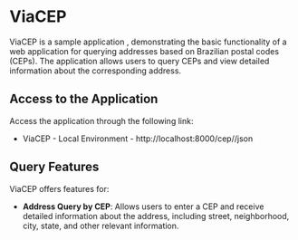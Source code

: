 # ViaCEP

ViaCEP is a sample application , demonstrating the basic functionality of a web application for querying addresses based on Brazilian postal codes (CEPs). The application allows users to query CEPs and view detailed information about the corresponding address.

## Access to the Application

Access the application through the following link:

- ViaCEP - Local Environment - http://localhost:8000/cep/<you-cep-code>/json

## Query Features

ViaCEP offers features for:

- **Address Query by CEP**: Allows users to enter a CEP and receive detailed information about the address, including street, neighborhood, city, state, and other relevant information.
